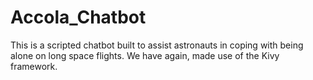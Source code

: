 # Accola_Chatbot
This is a scripted chatbot built to assist astronauts in coping with being alone on long space flights. We have again, made use of the Kivy framework.
